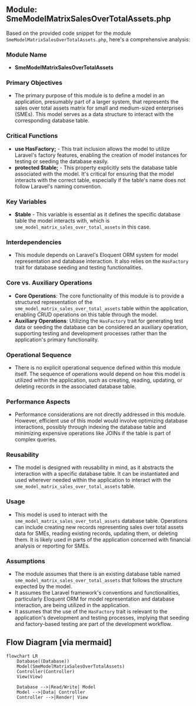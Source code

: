 ## Module: SmeModelMatrixSalesOverTotalAssets.php
Based on the provided code snippet for the module `SmeModelMatrixSalesOverTotalAssets.php`, here's a comprehensive analysis:

### Module Name
- **SmeModelMatrixSalesOverTotalAssets**

### Primary Objectives
- The primary purpose of this module is to define a model in an application, presumably part of a larger system, that represents the sales over total assets matrix for small and medium-sized enterprises (SMEs). This model serves as a data structure to interact with the corresponding database table.

### Critical Functions
- **use HasFactory;** - This trait inclusion allows the model to utilize Laravel's factory features, enabling the creation of model instances for testing or seeding the database easily.
- **protected $table;** - This property explicitly sets the database table associated with the model. It's critical for ensuring that the model interacts with the correct table, especially if the table's name does not follow Laravel's naming convention.

### Key Variables
- **$table** - This variable is essential as it defines the specific database table the model interacts with, which is `sme_model_matrix_sales_over_total_assets` in this case.

### Interdependencies
- This module depends on Laravel's Eloquent ORM system for model representation and database interaction. It also relies on the `HasFactory` trait for database seeding and testing functionalities.

### Core vs. Auxiliary Operations
- **Core Operations**: The core functionality of this module is to provide a structured representation of the `sme_model_matrix_sales_over_total_assets` table within the application, enabling CRUD operations on this table through the model.
- **Auxiliary Operations**: Utilizing the `HasFactory` trait for generating test data or seeding the database can be considered an auxiliary operation, supporting testing and development processes rather than the application's primary functionality.

### Operational Sequence
- There is no explicit operational sequence defined within this module itself. The sequence of operations would depend on how this model is utilized within the application, such as creating, reading, updating, or deleting records in the associated database table.

### Performance Aspects
- Performance considerations are not directly addressed in this module. However, efficient use of this model would involve optimizing database interactions, possibly through indexing the database table and minimizing expensive operations like JOINs if the table is part of complex queries.

### Reusability
- The model is designed with reusability in mind, as it abstracts the interaction with a specific database table. It can be instantiated and used wherever needed within the application to interact with the `sme_model_matrix_sales_over_total_assets` table.

### Usage
- This model is used to interact with the `sme_model_matrix_sales_over_total_assets` database table. Operations can include creating new records representing sales over total assets data for SMEs, reading existing records, updating them, or deleting them. It is likely used in parts of the application concerned with financial analysis or reporting for SMEs.

### Assumptions
- The module assumes that there is an existing database table named `sme_model_matrix_sales_over_total_assets` that follows the structure expected by the model.
- It assumes the Laravel framework's conventions and functionalities, particularly Eloquent ORM for model representation and database interaction, are being utilized in the application.
- It assumes that the use of the `HasFactory` trait is relevant to the application's development and testing processes, implying that seeding and factory-based testing are part of the development workflow.
## Flow Diagram [via mermaid]
```mermaid
flowchart LR
    Database((Database))
    Model(SmeModelMatrixSalesOverTotalAssets)
    Controller(Controller)
    View(View)

    Database -->|Read/Write| Model
    Model -->|Data| Controller
    Controller -->|Render| View
```
